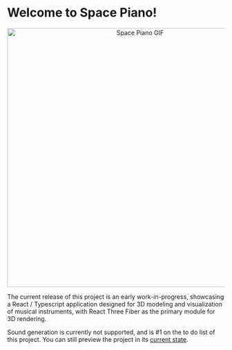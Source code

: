 # Welcome to Space Piano!

<p align="center">
  <img width="600" alt="Space Piano GIF" src="https://github.com/og-tombar/space-piano/assets/134632821/a8c423e1-08f1-411c-aed4-0188e408e9b8">
</p>

The current release of this project is an early work-in-progress, showcasing a React / Typescript application designed for 3D modeling and visualization of musical instruments, with React Three Fiber as the primary module for 3D rendering.

Sound generation is currently not supported, and is #1 on the to do list of this project. You can still preview the project in its [current state](https://space-keyboard.ue.r.appspot.com/).
